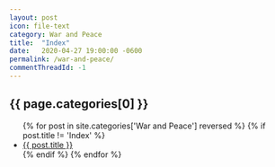 ```yaml
---
layout: post
icon: file-text
category: War and Peace
title:  "Index"
date:   2020-04-27 19:00:00 -0600
permalink: /war-and-peace/
commentThreadId: -1
---
```


## {{ page.categories[0] }}

<ul>
    {% for post in site.categories['War and Peace'] reversed %}
        {% if post.title != 'Index' %}
        <li><a href='{{ post.url }}'>{{ post.title }}</a></li>
        {% endif %}
    {% endfor %}
</ul>
